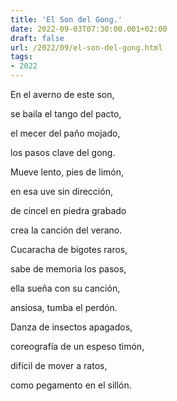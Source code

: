 ```yaml
---
title: 'El Son del Gong.'
date: 2022-09-03T07:30:00.001+02:00
draft: false
url: /2022/09/el-son-del-gong.html
tags: 
- 2022
---
```


En el averno de este son,

se baila el tango del pacto,

el mecer del paño mojado,

los pasos clave del gong.

  

Mueve lento, pies de limón,

en esa uve sin dirección,

de cincel en piedra grabado

crea la canción del verano.

  

Cucaracha de bigotes raros,

sabe de memoria los pasos,

ella sueña con su canción,

ansiosa, tumba el perdón.  

  

Danza de insectos apagados,

coreografía de un espeso timón,

difícil de mover a ratos,

como pegamento en el sillón.